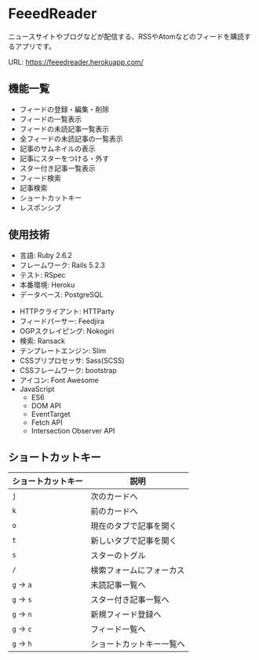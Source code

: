 # FeeedReader

ニュースサイトやブログなどが配信する、RSSやAtomなどのフィードを購読するアプリです。

URL: https://feeedreader.herokuapp.com/

<!-- テストユーザー:  -->
<!-- 実際のアプリの画像 -->
<!-- 使い方のGIF -->

## 機能一覧

* フィードの登録・編集・削除
* フィードの一覧表示
* フィードの未読記事一覧表示
* 全フィードの未読記事の一覧表示
* 記事のサムネイルの表示
* 記事にスターをつける・外す
* スター付き記事一覧表示
* フィード検索
* 記事検索
* ショートカットキー
* レスポンシブ
<!-- * ログイン
* 遅延ロード
* 記事フェッチ -->

## 使用技術

* 言語: Ruby 2.6.2
* フレームワーク: Rails 5.2.3
* テスト: RSpec
* 本番環境: Heroku
* データベース: PostgreSQL
<!-- * ユーザー管理: Devise -->
* HTTPクライアント: HTTParty
* フィードパーサー: Feedjira
* OGPスクレイピング: Nokogiri
* 検索: Ransack
* テンプレートエンジン: Slim
* CSSプリプロセッサ: Sass(SCSS)
* CSSフレームワーク: bootstrap
* アイコン: Font Awesome
* JavaScript
  * ES6
  * DOM API
  * EventTarget
  * Fetch API
  * Intersection Observer API

## ショートカットキー

| ショートカットキー | 説明                     |
| ------------------ | ------------------------ |
| `j`                | 次のカードへ             |
| `k`                | 前のカードへ             |
| `o`                | 現在のタブで記事を開く   |
| `t`                | 新しいタブで記事を開く   |
| `s`                | スターのトグル           |
| `/`                | 検索フォームにフォーカス |
| `g` → `a`          | 未読記事一覧へ           |
| `g` → `s`          | スター付き記事一覧へ     |
| `g` → `n`          | 新規フィード登録へ       |
| `g` → `c`          | フィード一覧へ           |
| `g` → `h`          | ショートカットキー一覧へ |

<!-- ## 動作環境
chrome, firefox, ieとか(pc, スマホ) -->
